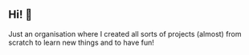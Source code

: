 ## Hi! 👋

Just an organisation where I created all sorts of projects (almost) from scratch to learn new things and to have fun!
